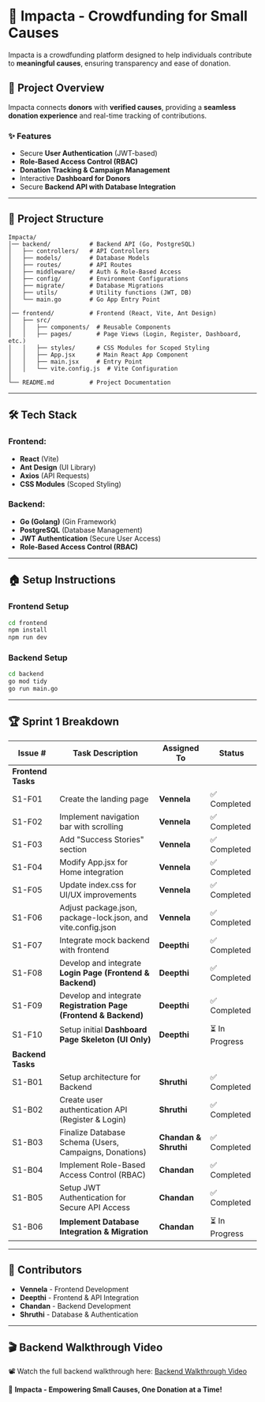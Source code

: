 # 🌟 Impacta - Crowdfunding for Small Causes

Impacta is a crowdfunding platform designed to help individuals contribute to **meaningful causes**, ensuring transparency and ease of donation.

## 🚀 Project Overview

Impacta connects **donors** with **verified causes**, providing a **seamless donation experience** and real-time tracking of contributions.

### ✨ Features

- Secure **User Authentication** (JWT-based)
- **Role-Based Access Control (RBAC)**
- **Donation Tracking & Campaign Management**
- Interactive **Dashboard for Donors**
- Secure **Backend API with Database Integration**

---

## 💂️ Project Structure

```
Impacta/
│── backend/           # Backend API (Go, PostgreSQL)
│   ├── controllers/   # API Controllers
│   ├── models/        # Database Models
│   ├── routes/        # API Routes
│   ├── middleware/    # Auth & Role-Based Access
│   ├── config/        # Environment Configurations
│   ├── migrate/       # Database Migrations
│   ├── utils/         # Utility functions (JWT, DB)
│   └── main.go        # Go App Entry Point
│
│── frontend/          # Frontend (React, Vite, Ant Design)
│   ├── src/
│   │   ├── components/  # Reusable Components
│   │   ├── pages/       # Page Views (Login, Register, Dashboard, etc.)
│   │   ├── styles/      # CSS Modules for Scoped Styling
│   │   ├── App.jsx      # Main React App Component
│   │   ├── main.jsx     # Entry Point
│   │   └── vite.config.js  # Vite Configuration
│
└── README.md          # Project Documentation
```

---

## 🛠️ Tech Stack

### **Frontend:**

- **React** (Vite)
- **Ant Design** (UI Library)
- **Axios** (API Requests)
- **CSS Modules** (Scoped Styling)

### **Backend:**

- **Go (Golang)** (Gin Framework)
- **PostgreSQL** (Database Management)
- **JWT Authentication** (Secure User Access)
- **Role-Based Access Control (RBAC)**

---

## 🏠 Setup Instructions

### **Frontend Setup**

```bash
cd frontend
npm install
npm run dev
```

### **Backend Setup**

```bash
cd backend
go mod tidy
go run main.go
```

---

## 🏆 Sprint 1 Breakdown

| Issue #            | Task Description                                                 | Assigned To           | Status        |
| ------------------ | ---------------------------------------------------------------- | --------------------- | ------------- |
| **Frontend Tasks** |                                                                  |                       |               |
| S1-F01             | Create the landing page                                          | **Vennela**           | ✅ Completed   |
| S1-F02             | Implement navigation bar with scrolling                          | **Vennela**           | ✅ Completed   |
| S1-F03             | Add "Success Stories" section                                    | **Vennela**           | ✅ Completed   |
| S1-F04             | Modify App.jsx for Home integration                              | **Vennela**           | ✅ Completed   |
| S1-F05             | Update index.css for UI/UX improvements                          | **Vennela**           | ✅ Completed   |
| S1-F06             | Adjust package.json, package-lock.json, and vite.config.json     | **Vennela**           | ✅ Completed   |
| S1-F07             | Integrate mock backend with frontend                             | **Deepthi**           | ✅ Completed   |
| S1-F08             | Develop and integrate **Login Page (Frontend & Backend)**        | **Deepthi**           | ✅ Completed   |
| S1-F09             | Develop and integrate **Registration Page (Frontend & Backend)** | **Deepthi**           | ✅ Completed   |
| S1-F10             | Setup initial **Dashboard Page Skeleton (UI Only)**              | **Deepthi**           | ⏳ In Progress |
| **Backend Tasks**  |                                                                  |                       |               |
| S1-B01             | Setup architecture for Backend                                   | **Shruthi**           | ✅ Completed   |
| S1-B02             | Create user authentication API (Register & Login)                | **Shruthi**           | ✅ Completed   |
| S1-B03             | Finalize Database Schema (Users, Campaigns, Donations)           | **Chandan & Shruthi** | ✅ Completed   |
| S1-B04             | Implement Role-Based Access Control (RBAC)                       | **Chandan**           | ✅ Completed   |
| S1-B05             | Setup JWT Authentication for Secure API Access                   | **Chandan**           | ✅ Completed   |
| S1-B06             | **Implement Database Integration & Migration**                   | **Chandan**           | ⏳ In Progress |

---

## 👥 Contributors

- **Vennela** - Frontend Development
- **Deepthi** - Frontend & API Integration
- **Chandan** - Backend Development
- **Shruthi** - Database & Authentication

---

## 🎬 Backend Walkthrough Video
📽️ Watch the full backend walkthrough here: [Backend Walkthrough Video](https://www.youtube.com/watch?v=zHQAoO1ket0)

🚀 **Impacta - Empowering Small Causes, One Donation at a Time!**

